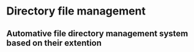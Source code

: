 # Directory file management 

## Automative file directory management system  based on their extention

